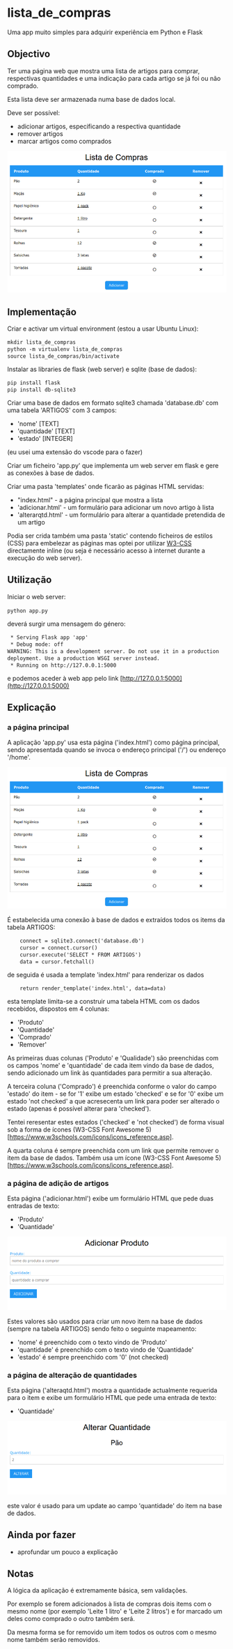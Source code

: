 # lista_de_compras

Uma app muito simples para adquirir experiência em Python e Flask

## Objectivo

Ter uma página web que mostra uma lista de artigos para comprar,
respectivas quantidades e uma indicação para cada artigo se já foi ou não
comprado.

Esta lista deve ser armazenada numa base de dados local.

Deve ser possível:

- adicionar artigos, especificando a respectiva quantidade
- remover artigos
- marcar artigos como comprados

![index.html](index_html.png)

## Implementação

Criar e activar um virtual environment (estou a usar Ubuntu Linux):

```
mkdir lista_de_compras
python -m virtualenv lista_de_compras
source lista_de_compras/bin/activate
```

Instalar as libraries de flask (web server) e sqlite (base de dados):

```
pip install flask
pip install db-sqlite3
```

Criar uma base de dados em formato sqlite3 chamada 'database.db' com uma tabela 'ARTIGOS'
com 3 campos:

- 'nome' [TEXT]
- 'quantidade'  [TEXT]
- 'estado' [INTEGER]

(eu usei uma extensão do vscode para o fazer)

Criar um ficheiro 'app.py' que implementa um web server em flask e gere as conexões
à base de dados.

Criar uma pasta 'templates' onde ficarão as páginas HTML servidas:

-  "index.html" - a página principal que mostra a lista
-  'adicionar.html' - um formulário para adicionar um novo artigo à lista
-  'alterarqtd.html' - um formulário para alterar a quantidade pretendida de um artigo

Podia ser crida também uma pasta 'static' contendo ficheiros de estilos (CSS) para
embelezar as páginas mas optei por utilizar [W3-CSS](https://www.w3schools.com/w3css/default.asp)
directamente inline (ou seja é necessário acesso à internet durante a execução do web server).


## Utilização

Iniciar o web server:

`python app.py`

deverá surgir uma mensagem do género:

```
 * Serving Flask app 'app'
 * Debug mode: off
WARNING: This is a development server. Do not use it in a production deployment. Use a production WSGI server instead.
 * Running on http://127.0.0.1:5000
```

e podemos aceder à web app pelo link [http://127.0.0.1:5000](http://127.0.0.1:5000)


## Explicação

### a página principal

A aplicação 'app.py' usa esta página ('index.html') como página principal,
sendo apresentada quando se invoca o endereço principal ('/') ou endereço '/home'.

![index.html](index_html.png)

É estabelecida uma conexão à base de dados e extraídos todos os items da
tabela ARTIGOS:

```
	connect = sqlite3.connect('database.db')
	cursor = connect.cursor() 
	cursor.execute('SELECT * FROM ARTIGOS') 
	data = cursor.fetchall() 
```

de seguida é usada a template 'index.html' para renderizar os dados

```
	return render_template('index.html', data=data) 
```

esta template limita-se a construir uma tabela HTML com os dados
recebidos, dispostos em 4 colunas:

- 'Produto'
- 'Quantidade'
- 'Comprado'
- 'Remover'

As primeiras duas colunas ('Produto' e 'Qualidade') são preenchidas
com os campos 'nome' e 'quantidade' de cada item vindo da base de dados,
sendo adicionado um link às quantidades para permitir a
sua alteração.

A terceira coluna ('Comprado') é preenchida conforme o valor do campo
'estado' do item - se for '1' exibe um estado 'checked' e se for '0' 
exibe um estado 'not checked' a que acresecenta um link para poder ser
alterado o estado (apenas é possível alterar para 'checked').

Tentei reresentar estes estados ('checked' e 'not checked') de forma visual
sob a forma de ícones (W3-CSS Font Awesome 5)[https://www.w3schools.com/icons/icons_reference.asp].

A quarta coluna é sempre preenchida com um link que permite remover o item da
base de dados. Também usa um ícone (W3-CSS Font Awesome 5)[https://www.w3schools.com/icons/icons_reference.asp].


### a página de adição de artigos

Esta página ('adicionar.html') exibe um formulário HTML que pede
duas entradas de texto:

- 'Produto'
- 'Quantidade'

![adicionar.html](adicionar_html.png)

Estes valores são usados para criar um novo item na base de dados
(sempre na tabela ARTIGOS) sendo feito o seguinte mapeamento:

- 'nome' é preenchido com o texto vindo de 'Produto'
- 'quantidade' é preenchido com o texto vindo de 'Quantidade'
- 'estado' é sempre preenchido com '0' (not checked)


### a página de alteração de quantidades

Esta página ('alteraqtd.html') mostra a quantidade actualmente
requerida para o item e exibe um formulário HTML que pede uma
entrada de texto:

- 'Quantidade'

![alterarqtd.html](alterarqtd_html.png)

este valor é usado para um update ao campo 'quantidade' do item
na base de dados.


## Ainda por fazer

- aprofundar um pouco a explicação


## Notas

A lógica da aplicação é extremamente básica, sem validações.

Por exemplo se forem adicionados à lista de compras dois items
com o mesmo nome (por exemplo 'Leite 1 litro' e 'Leite 2 litros')
e for marcado um deles como comprado o outro também será.

Da mesma forma se for removido um item todos os outros com o
mesmo nome também serão removidos.
